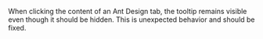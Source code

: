 When clicking the content of an Ant Design tab, the tooltip remains visible even though it should be hidden. This is unexpected behavior and should be fixed.
